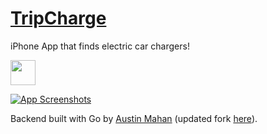 # [TripCharge](https://itunes.apple.com/us/app/trip-charge-map-stations-along/id1186368321?ls=1&mt=8)
iPhone App that finds electric car chargers!

[<img src="https://tommygaessler.com/assets/images/projects/appstore.svg" height="40">](https://itunes.apple.com/us/app/trip-charge-map-stations-along/id1186368321?ls=1&mt=8)

[![App Screenshots](http://tommygaessler.com/assets/images/projects/tripcharg.png?update=true)](https://itunes.apple.com/us/app/trip-charge-map-stations-along/id1186368321?ls=1&mt=8)

Backend built with Go by [Austin Mahan](https://github.com/AustinMahan/trip-charge) (updated fork [here](https://github.com/tommygaessler/tripcharge-api)).
